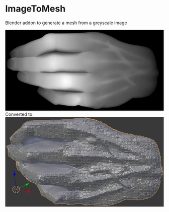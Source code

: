 # ImageToMesh
Blender addon to generate a mesh from a greyscale image

![2D hand](/readme/hand.png?raw=true "2D hand")  
Converted to:
![3D hand](/readme/Hand3d.png?raw=true "3D hand")
